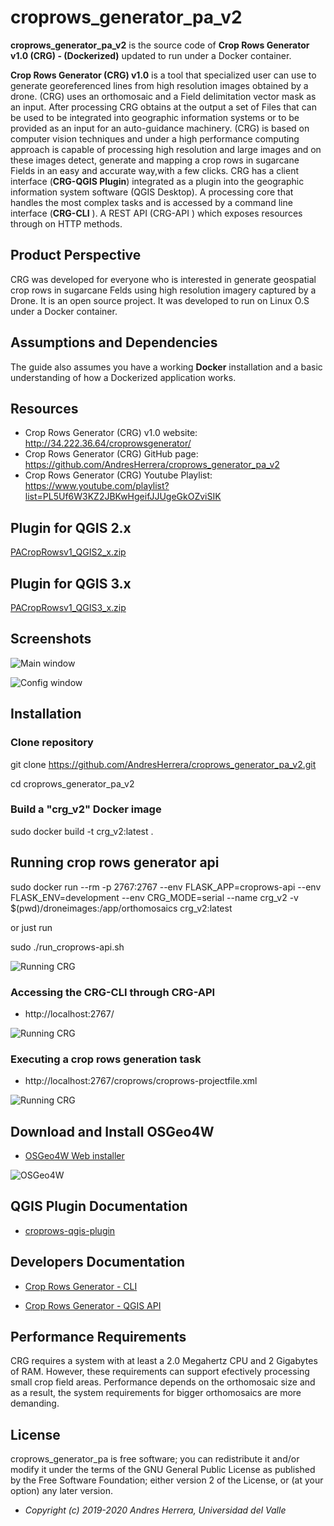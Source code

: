 # croprows_generator_pa_v2

**croprows_generator_pa_v2** is the source code of **Crop Rows Generator v1.0 (CRG) - (Dockerized)**  updated to run under a Docker container.

**Crop Rows Generator (CRG) v1.0** is a tool that specialized user can use to generate georeferenced lines from high resolution images obtained by a drone. (CRG) uses an orthomosaic and a Field delimitation vector mask as an input. After processing CRG obtains at the output a set of Files that can be used to be integrated into geographic information systems or to be provided as an input for an auto-guidance machinery. (CRG) is based on computer vision techniques and under a high performance computing approach is capable of processing high resolution and large images and on these images detect, generate and mapping a crop rows in sugarcane Fields in an easy and accurate way,with a few clicks. CRG has a client interface (**CRG-QGIS Plugin**) integrated as a plugin into the geographic information system software (QGIS Desktop). A processing core that handles the most complex tasks and is accessed by a command line interface (**CRG-CLI** ). A REST API (CRG-API ) which exposes resources through on HTTP methods.

## Product Perspective

CRG was developed for everyone who is interested in generate geospatial crop rows in sugarcane Felds using high resolution imagery captured by a Drone. It is an open source project. It was developed to run on Linux O.S under a Docker container.

## Assumptions and Dependencies

The guide also assumes you have a working **Docker**  installation and a basic understanding of how a Dockerized application works.

## Resources

- Crop Rows Generator (CRG) v1.0 website:
http://34.222.36.64/croprowsgenerator/
- Crop Rows Generator (CRG) GitHub page:
https://github.com/AndresHerrera/croprows_generator_pa_v2
- Crop Rows Generator (CRG) Youtube Playlist:
https://www.youtube.com/playlist?list=PL5Uf6W3KZ2JBKwHgeifJJUgeGkOZviSIK

## Plugin for QGIS 2.x

[PACropRowsv1_QGIS2_x.zip](croprows-qgis-plugin/PACropRowsv1_QGIS2_x.zip)

## Plugin for QGIS 3.x

[PACropRowsv1_QGIS3_x.zip](croprows-qgis-plugin/PACropRowsv1_QGIS3_x.zip)

## Screenshots 
![Main window](screenshot1.png)

![Config window](screenshot2.png)

## Installation

### Clone repository

git clone https://github.com/AndresHerrera/croprows_generator_pa_v2.git

cd croprows_generator_pa_v2

### Build a "crg_v2" Docker image 

sudo docker build -t crg_v2:latest .

## Running crop rows generator api

sudo docker run --rm -p 2767:2767 --env FLASK_APP=croprows-api --env FLASK_ENV=development --env CRG_MODE=serial --name crg_v2 -v $(pwd)/droneimages:/app/orthomosaics crg_v2:latest

or just run 

sudo ./run_croprows-api.sh

![Running CRG](screenshot3.png)

### Accessing the CRG-CLI through CRG-API

* http://localhost:2767/

![Running CRG](screenshot4.png)

### Executing a crop rows generation task

* http://localhost:2767/croprows/croprows-projectfile.xml

![Running CRG](screenshot5.png)

## Download and Install OSGeo4W

- [OSGeo4W Web installer](http://download.osgeo.org/osgeo4w/osgeo4w-setup-x86_64.exe)

![OSGeo4W](screenshot6.png)

## QGIS Plugin Documentation

- [croprows-qgis-plugin](croprows-qgis-plugin/README.md)

## Developers Documentation

- [Crop Rows Generator - CLI](http://34.222.36.64/croprowsgenerator/crg_cli/html/index.html)

- [Crop Rows Generator - QGIS API](http://34.222.36.64/croprowsgenerator/crg_plugin/html/index.html)

## Performance Requirements

CRG requires a system with at least a 2.0 Megahertz CPU and 2 Gigabytes of RAM. However, these requirements can support efectively processing small crop field areas. Performance depends on the orthomosaic size and as a result, the system requirements for bigger orthomosaics are more demanding.

## License

croprows_generator_pa is free software; you can redistribute it and/or modify it under the terms of the GNU General Public License as published by the Free Software Foundation; either version 2 of the License, or (at your option) any later version.

* <em>Copyright (c) 2019-2020 Andres Herrera, Universidad del Valle</em>

